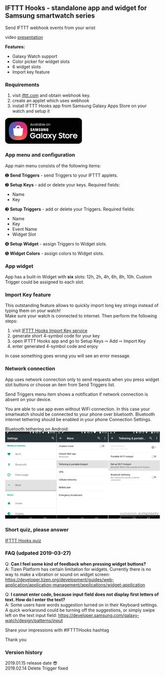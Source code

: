 ## IFTTT Hooks - standalone app and widget for Samsung smartwatch series

Send IFTTT webhook events from your wrist

video [presentation](https://www.youtube.com/watch?v=vmenfESsaJg)

**Features:**

* Galaxy Watch support
* Color picker for widget slots
* 6 widget slots
* Import key feature


### Requirements
1. visit [ifttt.com](http://ifttt.com) and obtain webhook key.
1. create an applet which uses webhook
1. install IFTTT Hooks app from Samsung Galaxy Apps Store on your watch and setup it


[<img width="250" src="https://github.com/091500/ifttthooks/blob/master/GalaxyStore_English.png?raw=true">](https://galaxy.store/ifttt)


### App menu and configuration
App main menu consists of the following items:

➊ **Send Triggers** - send Triggers to your IFTTT applets.

➋ **Setup Keys** - add or delete your keys.
Required fields: 
- Name
- Key

➌ **Setup Triggers** - add or delete your Triggers.
Required fields: 
- Name
- Key
- Event Name
- Widget Slot

➍ **Setup Widget** - assign Triggers to Widget slots.

➎ **Widget Colors** - assign colors to Widget slots.

   
   
### App widget
App has a built-in Widget with **six** slots: 12h, 2h, 4h, 6h, 8h, 10h.
Custom Trigger could be assigned to each slot.

   
   
### Import Key feature
This outstanding feature allows to quickly import long key strings instead of typing them on your watch!    
Make sure your watch is connected to internet. Then perform the following steps:    
1. visit [IFTTT Hooks Import Key service](https://murmuring-escarpment-62267.herokuapp.com)
2. generate short 4-symbol code for your key   
3. open IFTTT Hooks app and go to Setup Keys ⇨ Add ⇨ Import Key   
4. enter generated 4-symbol code and enjoy   

In case something goes wrong you will see an error message.

### Network connection
App uses network connection only to send requests when you press widget slot 
buttons or choose an item from Send Triggers list.

Send Triggers menu item shows a notification if network connection is absent on your device.

You are able to use app even without WiFi connection. In this case your smartwatch should be connected to your phone over bluetooth. 
Bluetooth internet tethering should be enabled in your phone Connection Settings.

Bluetooth tethering on Android:   
<img src="https://github.com/091500/ifttthooks/blob/master/Android-mobile-hotspot-setup.png?raw=true">



### Short quiz, please answer
[IFTTT Hooks quiz](https://goo.gl/forms/uj9VaQ6ZRWKB4Rhz2)



### FAQ (udpated 2019-03-27)

Q: **Can I feel some kind of feedback when pressing widget buttons?**    
A: Tizen Platform has certain limitation for widgets. Currently there is no way to make a vibration or sound on widget screen:
https://developer.tizen.org/development/guides/web-application/application-management/applications/widget-application

Q: **I cannot enter code, because input field does not display first letters of text. How do I enter the text?**    
A: Some users have words suggestion turned on in their Keyboard settings. A quick workaround could be turning off the suggestions, or simply swipe left on the text input field:
https://developer.samsung.com/galaxy-watch/design/patterns/input

Share your impressions with #IFTTTHooks hashtag

Thank you

### Version history
2019.01.15 release date :sunglasses:    
2019.02.14 Delete Trigger fixed
